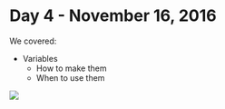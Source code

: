 # Day 4 - November 16, 2016

We covered:
* Variables
  * How to make them
  * When to use them

![](https://raw.githubusercontent.com/lminsky/9th-Grade-CS/master/Classwork/2016-11-16_lines/output.png)